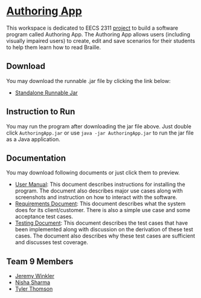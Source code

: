# [Authoring App](https://github.com/NS-01/forked_enamel)

This workspace is dedicated to EECS 2311 [project](https://wiki.eecs.yorku.ca/course_archive/2017-18/W/2311/proj) to build a software program called Authoring App. The Authoring App allows users (including visually impaired users) to create, edit and save scenarios for their students to help them learn how to read Braille.

## Download
You may download the runnable .jar file by clicking the link below: 
* [Standalone Runnable Jar](https://github.com/NS-01/forked_enamel/tree/master/Standalone%20Runnable%20Jar)

## Instruction to Run
You may run the program after downloading the jar file above. Just double click `AuthoringApp.jar` or use `java -jar AuthoringApp.jar` to run the jar file as a Java application.

## Documentation
You may download following documents or just click them to preview.

* [User Manual](https://github.com/NS-01/forked_enamel/blob/master/Documents/2311%20-%20User%20Manual.pdf): This document describes  instructions for installing the program. The document also describes major use cases along with  screenshots and instruction on how to interact with the software.  
* [Requirements Document](https://github.com/NS-01/forked_enamel/blob/master/Documents/Requirements%20Document.pdf): This document describes what the system does for its client/customer. There is also a simple use case and some acceptance test cases.
* [Testing Document](https://github.com/NS-01/forked_enamel/blob/master/Documents/TestDocuments.pdf): This document describes the test cases that have been implemented along with discussion on the derivation of these test cases. The document also describes why these test cases are
sufficient and discusses test coverage. 

## Team 9 Members 

* [Jeremy Winkler](https://github.com/JeremyWinkler)
* [Nisha Sharma](https://github.com/NS-01)
* [Tyler Thomson](https://github.com/tynt7)
